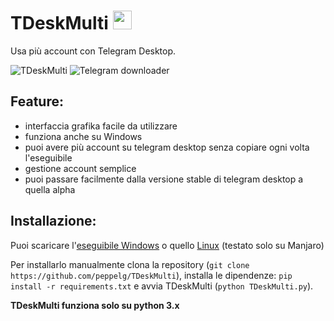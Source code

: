 # TDeskMulti <img src="https://raw.githubusercontent.com/peppelg/TDeskMulti/master/icon.png" width="30" height="30" />
Usa più account con Telegram Desktop.

![TDeskMulti](https://i.imgur.com/IIbqieu.png)
![Telegram downloader](https://i.imgur.com/1tDURVk.png)

Feature:
---------
- interfaccia grafika facile da utilizzare
- funziona anche su Windows
- puoi avere più account su telegram desktop senza copiare ogni volta l'eseguibile
- gestione account semplice
- puoi passare facilmente dalla versione stable di telegram desktop a quella alpha

Installazione:
--------------
Puoi scaricare l'[eseguibile Windows](https://github.com/peppelg/TDeskMulti/blob/master/executables/TDeskMulti.exe?raw=true) o quello 
[Linux](https://github.com/peppelg/TDeskMulti/blob/master/executables/TDeskMulti?raw=true) (testato solo su Manjaro)

Per installarlo manualmente clona la repository (`git clone https://github.com/peppelg/TDeskMulti`), installa le dipendenze: `pip install -r requirements.txt` e 
avvia TDeskMulti (`python TDeskMulti.py`). 

**TDeskMulti funziona solo su python 3.x**

